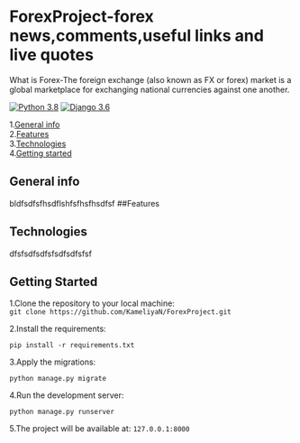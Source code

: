 # ForexProject-forex news,comments,useful links and live quotes
What is Forex-The foreign exchange (also known as FX or forex) market is a global marketplace for exchanging national currencies against one another.

[![Python 3.8](https://img.shields.io/badge/python-3.8-green.svg)](https://www.python.org/)
[![Django 3.6](https://img.shields.io/badge/django-3.1.3-green.svg)](https://www.djangoproject.com/)

1.[General info](#general-info)\
2.[Features](#features)\
3.[Technologies](#technologies)\
4.[Getting started](#getting-started)
## General info
bldfsdfsfhsdflshfsfhsfhsdfsf
##Features
## Technologies
dfsfsdfsdfsfsdfsdfsfsf
## Getting Started
1.Clone the repository to your local machine:\
`git clone https://github.com/KameliyaN/ForexProject.git`

2.Install the requirements:

`pip install -r requirements.txt`

3.Apply the migrations:

 `python manage.py migrate`
 
4.Run the development server:
 
 `python manage.py runserver`

5.The project will be available at: `127.0.0.1:8000`

